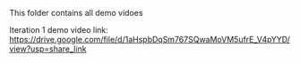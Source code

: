 This folder contains all demo vidoes

Iteration 1 demo video link: https://drive.google.com/file/d/1aHspbDqSm767SQwaMoVM5ufrE_V4pYYD/view?usp=share_link